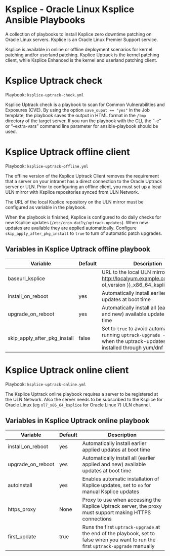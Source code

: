 # Ksplice - Oracle Linux Ksplice Ansible Playbooks


A collection of playbooks to install Ksplice zero downtime patching on Oracle Linux servers. Ksplice is an Oracle Linux Premier Support service.

Ksplice is available in online or offline deployment scenarios for kernel patching and/or userland patching. Ksplice Uptrack is the kernel patching client, while Ksplice Enhanced is the kernel and userland patching client.

# Ksplice Uptrack check

Playbook: `ksplice-uptrack-check.yml`

Ksplice Uptrack check is a playbook to scan for Common Vulnerabilities and Exposures (CVE). By using the option `save_ouput == "yes"` in  the Job template, the playbook saves the output in HTML format in the `/tmp` directory of the target server. If you run the playbook with the CLI, the “-e” or “–extra-vars” command line parameter for ansible-playbook should be used.

# Ksplice Uptrack offline client

Playbook: `ksplice-uptrack-offline.yml`

The offline version of the Ksplice Uptrack Client removes the requirement that a server on your intranet has a direct connection to the Oracle Uptrack server or ULN. Prior to configuring an offline client, you must set up a local ULN mirror with Ksplice repositories synced from ULN Network.

The URL of the local Ksplice repository on the ULN mirror must be configured as variable in the playbook.

When the playbook is finished, Ksplice is configured to do daily checks for new Ksplice updates (`/etc/cron.daily/uptrack-updates`). When new updates are available they are applied automatically. Configure `skip_apply_after_pkg_install` to `true` to turn of automatic patch upgrades.

## Variables in Ksplice Uptrack offline playbook

| Variable | Default | Description |
| -------- | -------- | ----------- |
| baseurl_ksplice |  | URL to the local ULN mirror, eg http://localyum.example.com/repo/ol{{ ol_version }}_x86_64_ksplice
| install_on_reboot | yes | Automatically install earlier applied updates at boot time
| upgrade_on_reboot | yes | Automatically install all (earlier applied and new) available updates at boot time
| skip_apply_after_pkg_install | false | Set to `true` to avoid automatically running `uptrack-upgrade --all -y` when the uptrack-updates are installed through yum/dnf

# Ksplice Uptrack online client

Playbook: `ksplice-uptrack-online.yml`

The Ksplice Uptrack online playbook requires a server to be registered at the ULN Network. Also the server needs to be subscribed to the Ksplice for Oracle Linux (eg `ol7_x86_64_ksplice` for Oracle Linux 7) ULN channel.

## Variables in Ksplice Uptrack online playbook

| Variable | Default | Description |
| -------- | -------- | ----------- |
| install_on_reboot | yes | Automatically install earlier applied updates at boot time
| upgrade_on_reboot | yes | Automatically install all (earlier applied and new) available updates at boot time
| autoinstall | yes | Enables automatic installation of Ksplice updates, set to `no` for manual Ksplice updates
| https_proxy | None | Proxy to use when accessing the Ksplice Uptrack server, the proxy must support making HTTPS connections
| first_update | true | Runs the first `uptrack-upgrade` at the end of the playbook, set to false when you want to run the first `uptrack-upgrade` manually


